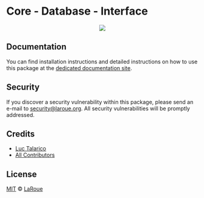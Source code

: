 # Core - Database - Interface

<p align="center">
    <img src="../../banner.png?sanitize=true" />
</p>

## Documentation

You can find installation instructions and detailed instructions on how to use this package at the [dedicated documentation site](https://docs.laroue.org/guidebook/core/plugins/core-database.html).

## Security

If you discover a security vulnerability within this package, please send an e-mail to security@laroue.org. All security vulnerabilities will be promptly addressed.

## Credits

-   [Luc Talarico](https::/github.com/laroue)
-   [All Contributors](../../../../contributors)

## License

[MIT](LICENSE) © [LaRoue](https://laroue.org)

